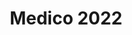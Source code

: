 ---
title: 'Medico 2022'
desc: 'The Medico Task tackles the challenge of predicting diseases based on multimedia data collected in hospitals.'
link: https://multimediaeval.github.io/editions/2022/tasks/medico/
---